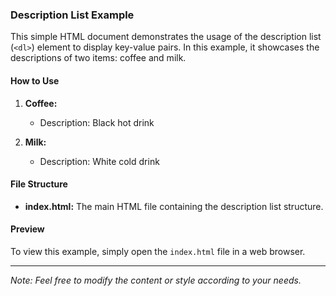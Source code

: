 ### Description List Example

This simple HTML document demonstrates the usage of the description list (`<dl>`) element to display key-value pairs. In this example, it showcases the descriptions of two items: coffee and milk.

#### How to Use

1. **Coffee:**
   - Description: Black hot drink

2. **Milk:**
   - Description: White cold drink

#### File Structure

- **index.html:** The main HTML file containing the description list structure.
  
#### Preview

To view this example, simply open the `index.html` file in a web browser.

---

*Note: Feel free to modify the content or style according to your needs.*
